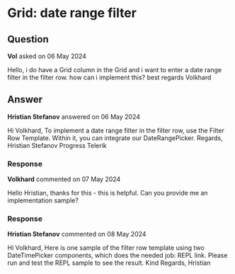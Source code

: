 # Grid: date range filter

## Question

**Vol** asked on 06 May 2024

Hello, i do have a Grid column in the Grid and i want to enter a date range filter in the filter row. how can i implement this? best regards Volkhard

## Answer

**Hristian Stefanov** answered on 06 May 2024

Hi Volkhard, To implement a date range filter in the filter row, use the Filter Row Template. Within it, you can integrate our DateRangePicker. Regards, Hristian Stefanov Progress Telerik

### Response

**Volkhard** commented on 07 May 2024

Hello Hristian, thanks for this - this is helpful. Can you provide me an implementation sample?

### Response

**Hristian Stefanov** commented on 08 May 2024

Hi Volkhard, Here is one sample of the filter row template using two DateTimePicker components, which does the needed job: REPL link. Please run and test the REPL sample to see the result. Kind Regards, Hristian
